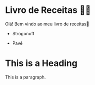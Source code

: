 <!DOCTYPE html>
# Livro de Receitas :man_cook:

Olá! Bem vindo ao meu livro de receitas:wave:

- Strogonoff



- Pavê


<html>
  <head>
    <title>Page Title</title>
  </head>
  <body>
    <h1>This is a Heading</h1>
    <p>This is a paragraph.</p>
  </body>
</html>



